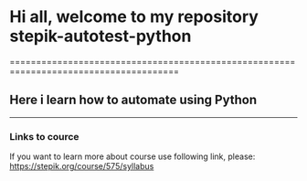 # Hi all, welcome to my repository stepik-autotest-python
======================================================================================
## Here i learn how to automate using Python
-----------------------------------------------------------------------------------------
### Links to cource

If you want to learn more about course use following link, please: https://stepik.org/course/575/syllabus
